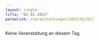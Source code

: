 ```yaml
---
layout: single
title: "02.01.2015"
permalink: /veranstaltungen/2015/01/02/
---
```


Keine Veranstaltung an diesem Tag.
